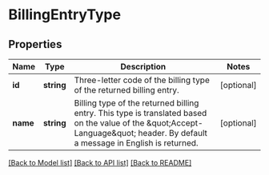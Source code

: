 # BillingEntryType

## Properties
Name | Type | Description | Notes
------------ | ------------- | ------------- | -------------
**id** | **string** | Three-letter code of the billing type of the returned billing entry. | [optional] 
**name** | **string** | Billing type of the returned billing entry. This type is translated based on the value of the \&quot;Accept-Language\&quot; header. By default a message in English is returned. | [optional] 

[[Back to Model list]](../../README.md#documentation-for-models) [[Back to API list]](../../README.md#documentation-for-api-endpoints) [[Back to README]](../../README.md)

